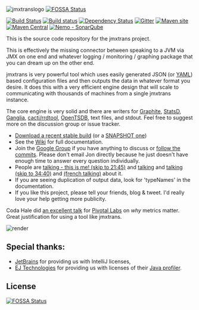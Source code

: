 ![jmxtranslogo](http://www.jmxtrans.org/assets/img/jmxtrans-logo.gif)
[![FOSSA Status](https://app.fossa.io/api/projects/git%2Bgithub.com%2Fjmxtrans%2Fjmxtrans.svg?type=shield)](https://app.fossa.io/projects/git%2Bgithub.com%2Fjmxtrans%2Fjmxtrans?ref=badge_shield)

[![Build Status](https://secure.travis-ci.org/jmxtrans/jmxtrans.png?branch=master)](http://travis-ci.org/jmxtrans/jmxtrans)
[![Build status](https://ci.appveyor.com/api/projects/status/7g88sgeglsm7st17?svg=true)](https://ci.appveyor.com/project/gquintana/jmxtrans)
[![Dependency Status](https://www.versioneye.com/user/projects/5421de9e3a8c2f2b8b000056/badge.svg?style=flat)](https://www.versioneye.com/user/projects/5421de9e3a8c2f2b8b000056)
[![Gitter](https://badges.gitter.im/Join%20Chat.svg)](https://gitter.im/jmxtrans/jmxtrans?utm_source=badge&utm_medium=badge&utm_campaign=pr-badge&utm_content=badge)
[![Maven site](https://img.shields.io/badge/Maven-site-blue.svg)](http://www.jmxtrans.org/jmxtrans/)
[![Maven Central](https://maven-badges.herokuapp.com/maven-central/org.jmxtrans/jmxtrans/badge.svg)](https://maven-badges.herokuapp.com/maven-central/org.jmxtrans/jmxtrans)
[![Nemo - SonarQube](https://img.shields.io/badge/SonarQube-Nemo-lightgrey.svg)](https://sonarqube.com/overview?id=org.jmxtrans%3Ajmxtrans-parent)

This is the source code repository for the jmxtrans project.

This is effectively the missing connector between speaking to a JVM via JMX on one end and whatever logging / monitoring / graphing package that you can dream up on the other end.

jmxtrans is very powerful tool which uses easily generated JSON (or [YAML](https://github.com/jmxtrans/jmxtrans/blob/master/jmxtrans/tools/yaml2jmxtrans.py)) based configuration files and then outputs the data in whatever format you desire. It does this with a very efficient engine design that will scale to communicating with thousands of machines from a single jmxtrans instance.

The core engine is very solid and there are writers for [Graphite](http://graphite.wikidot.com/), [StatsD](https://github.com/etsy/statsd), [Ganglia](http://ganglia.sourceforge.net/), [cacti/rrdtool](http://www.cacti.net/), [OpenTSDB](http://opentsdb.net/), text files, and stdout. Feel free to suggest more on the discussion group or issue tracker.

  * [Download a recent stable build](http://central.maven.org/maven2/org/jmxtrans/jmxtrans/) (or a [SNAPSHOT one](https://oss.sonatype.org/content/repositories/snapshots/org/jmxtrans/jmxtrans/))
  * See the [Wiki](https://github.com/jmxtrans/jmxtrans/wiki) for full documentation.
  * Join the [Google Group](http://groups.google.com/group/jmxtrans) if you have anything to discuss or [follow the commits](http://groups.google.com/group/jmxtrans-commits). Please don't email Jon directly because he just doesn't have enough time to answer every question individually.
  * People are [talking - this is me! (skip to 21:45)](http://www.justin.tv/kctv88/b/290736874) and [talking](http://www.slideshare.net/cyrille.leclerc/paris-devops-monitoring-and-feature-toggle-pattern-with-jmx) and [talking (skip to 34:40)](http://www.justin.tv/kctv88/b/288229232) and [(french talking)](http://www.slideshare.net/henri.gomez/devops-retour-dexprience-marsjug-du-29-juin-2011) about it.
  * If you are seeing duplication of output data, look for 'typeNames' in the documentation.
  * If you like this project, please tell your friends, blog & tweet. I'd really love your help getting more publicity.

Coda Hale did [an excellent talk](http://pivotallabs.com/talks/139-metrics-metrics-everywhere) for [Pivotal Labs](http://pivotallabs.com/) on *why* metrics matter. Great justification for using a tool like jmxtrans.

![render](http://jmxtrans.googlecode.com/svn/wiki/render.png)

## Special thanks:

* [JetBrains](https://www.jetbrains.com/buy/opensource/) for providing us with IntelliJ licenses,
* [EJ Technologies](https://www.ej-technologies.com/) for providing us with licenses of their [Java profiler](https://www.ej-technologies.com/products/jprofiler/overview.html).


## License
[![FOSSA Status](https://app.fossa.io/api/projects/git%2Bgithub.com%2Fjmxtrans%2Fjmxtrans.svg?type=large)](https://app.fossa.io/projects/git%2Bgithub.com%2Fjmxtrans%2Fjmxtrans?ref=badge_large)